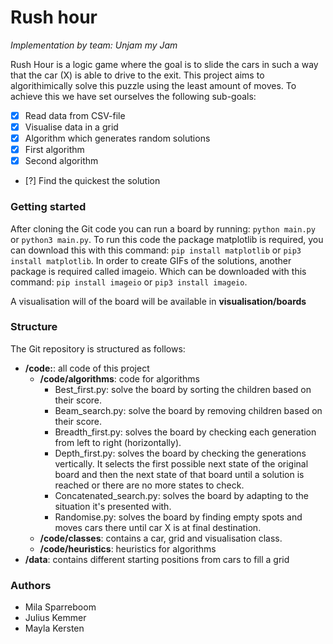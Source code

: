 # Rush hour 

<i>Implementation by team: Unjam my Jam</i>

Rush Hour is a logic game where the goal is to slide the cars in such a way that the car (X) is able to drive to the exit. 
This project aims to algorithimically solve this puzzle using the least amount of moves. To achieve this we have set ourselves the following sub-goals:

- [x] Read data from CSV-file
- [x] Visualise data in a grid
- [x] Algorithm which generates random solutions
- [x] First algorithm 
- [x] Second algorithm
- [?] Find the quickest the solution

### Getting started
After cloning the Git code you can run a board by running:
```python main.py``` or ```python3 main.py```.
To run this code the package matplotlib is required, you can download this with this command:
```pip install matplotlib``` or ```pip3 install matplotlib```.
In order to create GIFs of the solutions, another package is required called imageio. Which can be downloaded with this command: 
```pip install imageio``` or ```pip3 install imageio```.

A visualisation will of the board will be available in **visualisation/boards**

### Structure
The Git repository is structured as follows:
* **/code:**: all code of this project
    *  **/code/algorithms**: code for algorithms
        * Best_first.py: solve the board by sorting the children based on their score.
        * Beam_search.py: solve the board by removing children based on their score.
        * Breadth_first.py: solves the board by checking each generation from left to right (horizontally).
        * Depth_first.py: solves the board by checking the generations vertically. It selects the first possible next state of the original board and then the next state of that board until a solution is reached or there are no more states to check. 
        * Concatenated_search.py: solves the board by adapting to the situation it's presented with.
        * Randomise.py: solves the board by finding empty spots and moves cars there until car X is at final destination.
    * **/code/classes**: contains a car, grid and visualisation class.
    * **/code/heuristics**: heuristics for algorithms
* **/data**: contains different starting positions from cars to fill a grid

### Authors
* Mila Sparreboom
* Julius Kemmer
* Mayla Kersten